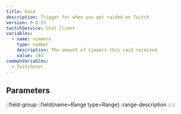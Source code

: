 ```yaml
---
title: Raid
description: Trigger for when you get raided on Twitch
version: 0.0.33
twitchService: Chat Client
variables:
  - name: viewers
    type: number
    description: The amount of viewers this raid received
    value: 183
commonVariables:
  - TwitchUser
---
```


## Parameters
::field-group
  ::field{name=Range type=Range}
    :range-description
  ::
::